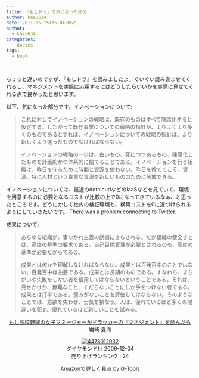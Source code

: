 ```yaml
---
title: 『もしドラ』で気になった部分
author: kazu634
date: 2011-05-15T15:04:05Z
author:
  - kazu634
categories:
  - Quotes
tags:
  - book

---
```

ちょっと遅いのですが、『もしドラ』を読みましたよ。ぐいぐい読み進ませてくれるし、マネジメントを実際に応用するにはどうしたらいいかを実際に見せてくれる点で良かったと思います。

以下、気になった部分です。イノベーションについて:

> これに対してイノベーションの戦略は、既存のものはすべて陳腐化すると仮定する。したがって既存事業についての戦略の指針が、よりよくより多くのものであるとすれば、イノベーションについての戦略の指針は、より新しくより違ったものでなければならない。
>
> イノベーションの戦略の一歩は、古いもの、死につつあるもの、陳腐化したものを計画的かつ体系的に捨てることである。イノベーションを行う組織は、昨日を守るために時間と資源を使わない。昨日を捨ててこそ、資源、特に人材という貴重な資源を新しいもののために解放できる。

イノベーションについては、最近のdotcloudなどのIaaSなどを見ていて、環境を用意するのに必要となるコストが比較の上で0になってきているなぁ、と思ったところです。どうにかして社内の検証環境も、構築コストを0に近づけられるようにしていきたいです。 There was a problem connecting to Twitter.

成果について:

> あらゆる組織が、事なかれ主義の誘惑にさらされる。だが組織の健全さとは、高度の基準の要求である。自己目標管理が必要とされるのも、高度の基準が必要だからである。
>
> 成果とは何かを理解しなければならない。成果とは百発百中のことではない。百発百中は曲芸である。成果とは長期のものである。すなわち、まちがいや失敗をしない者を信用してはならないということである。それは、見せかけか、無難なこと、くだらないことにしか手をつけない者である。成果とは打率である。弱みがないことを評価してはならない。そのようなことでは、意欲を失わせ、士気を損なう。人は、優れているほど多くの間違いを犯す。優れているほど新しいことを試みる。

<p style="text-align: center;">
<a href="http://www.amazon.co.jp/%E3%82%82%E3%81%97%E9%AB%98%E6%A0%A1%E9%87%8E%E7%90%83%E3%81%AE%E5%A5%B3%E5%AD%90%E3%83%9E%E3%83%8D%E3%83%BC%E3%82%B8%E3%83%A3%E3%83%BC%E3%81%8C%E3%83%89%E3%83%A9%E3%83%83%E3%82%AB%E3%83%BC%E3%81%AE%E3%80%8E%E3%83%9E%E3%83%8D%E3%82%B8%E3%83%A1%E3%83%B3%E3%83%88%E3%80%8F%E3%82%92%E8%AA%AD%E3%82%93%E3%81%A0%E3%82%89-%E5%B2%A9%E5%B4%8E-%E5%A4%8F%E6%B5%B7/dp/4478012032%3FSubscriptionId%3D15SMZCTB9V8NGR2TW082%26tag%3Dsimsnes-22%26linkCode%3Dxm2%26camp%3D2025%26creative%3D165953%26creativeASIN%3D4478012032" onclick="__gaTracker('send', 'event', 'outbound-article', 'http://www.amazon.co.jp/%E3%82%82%E3%81%97%E9%AB%98%E6%A0%A1%E9%87%8E%E7%90%83%E3%81%AE%E5%A5%B3%E5%AD%90%E3%83%9E%E3%83%8D%E3%83%BC%E3%82%B8%E3%83%A3%E3%83%BC%E3%81%8C%E3%83%89%E3%83%A9%E3%83%83%E3%82%AB%E3%83%BC%E3%81%AE%E3%80%8E%E3%83%9E%E3%83%8D%E3%82%B8%E3%83%A1%E3%83%B3%E3%83%88%E3%80%8F%E3%82%92%E8%AA%AD%E3%82%93%E3%81%A0%E3%82%89-%E5%B2%A9%E5%B4%8E-%E5%A4%8F%E6%B5%B7/dp/4478012032%3FSubscriptionId%3D15SMZCTB9V8NGR2TW082%26tag%3Dsimsnes-22%26linkCode%3Dxm2%26camp%3D2025%26creative%3D165953%26creativeASIN%3D4478012032', 'もし高校野球の女子マネージャーがドラッカーの『マネジメント』を読んだら');" target="_blank">もし高校野球の女子マネージャーがドラッカーの『マネジメント』を読んだら</a><img style="border: none;" src="http://www.assoc-amazon.jp/e/ir?t=simsnes-22&l=ur2&o=9" alt="" width="1" height="1" /><br /> 岩崎 夏海
</p>

<p style="text-align: center;">
<a href="http://www.amazon.co.jp/%E3%82%82%E3%81%97%E9%AB%98%E6%A0%A1%E9%87%8E%E7%90%83%E3%81%AE%E5%A5%B3%E5%AD%90%E3%83%9E%E3%83%8D%E3%83%BC%E3%82%B8%E3%83%A3%E3%83%BC%E3%81%8C%E3%83%89%E3%83%A9%E3%83%83%E3%82%AB%E3%83%BC%E3%81%AE%E3%80%8E%E3%83%9E%E3%83%8D%E3%82%B8%E3%83%A1%E3%83%B3%E3%83%88%E3%80%8F%E3%82%92%E8%AA%AD%E3%82%93%E3%81%A0%E3%82%89-%E5%B2%A9%E5%B4%8E-%E5%A4%8F%E6%B5%B7/dp/4478012032%3FSubscriptionId%3D15SMZCTB9V8NGR2TW082%26tag%3Dsimsnes-22%26linkCode%3Dxm2%26camp%3D2025%26creative%3D165953%26creativeASIN%3D4478012032" onclick="__gaTracker('send', 'event', 'outbound-article', 'http://www.amazon.co.jp/%E3%82%82%E3%81%97%E9%AB%98%E6%A0%A1%E9%87%8E%E7%90%83%E3%81%AE%E5%A5%B3%E5%AD%90%E3%83%9E%E3%83%8D%E3%83%BC%E3%82%B8%E3%83%A3%E3%83%BC%E3%81%8C%E3%83%89%E3%83%A9%E3%83%83%E3%82%AB%E3%83%BC%E3%81%AE%E3%80%8E%E3%83%9E%E3%83%8D%E3%82%B8%E3%83%A1%E3%83%B3%E3%83%88%E3%80%8F%E3%82%92%E8%AA%AD%E3%82%93%E3%81%A0%E3%82%89-%E5%B2%A9%E5%B4%8E-%E5%A4%8F%E6%B5%B7/dp/4478012032%3FSubscriptionId%3D15SMZCTB9V8NGR2TW082%26tag%3Dsimsnes-22%26linkCode%3Dxm2%26camp%3D2025%26creative%3D165953%26creativeASIN%3D4478012032', '');" target="_blank"><img src="https://images-na.ssl-images-amazon.com/images/I/51xgGdRt0QL._SL160_.jpg" border="0" alt="4478012032" /></a><br /> <span>ダイヤモンド社 2009-12-04<br /> 売り上げランキング : 24</span>
</p>

<p style="text-align: center;">
<span> </span>
</p>

<p style="text-align: center;">
<span><a href="http://www.amazon.co.jp/%E3%82%82%E3%81%97%E9%AB%98%E6%A0%A1%E9%87%8E%E7%90%83%E3%81%AE%E5%A5%B3%E5%AD%90%E3%83%9E%E3%83%8D%E3%83%BC%E3%82%B8%E3%83%A3%E3%83%BC%E3%81%8C%E3%83%89%E3%83%A9%E3%83%83%E3%82%AB%E3%83%BC%E3%81%AE%E3%80%8E%E3%83%9E%E3%83%8D%E3%82%B8%E3%83%A1%E3%83%B3%E3%83%88%E3%80%8F%E3%82%92%E8%AA%AD%E3%82%93%E3%81%A0%E3%82%89-%E5%B2%A9%E5%B4%8E-%E5%A4%8F%E6%B5%B7/dp/4478012032%3FSubscriptionId%3D15SMZCTB9V8NGR2TW082%26tag%3Dsimsnes-22%26linkCode%3Dxm2%26camp%3D2025%26creative%3D165953%26creativeASIN%3D4478012032" onclick="__gaTracker('send', 'event', 'outbound-article', 'http://www.amazon.co.jp/%E3%82%82%E3%81%97%E9%AB%98%E6%A0%A1%E9%87%8E%E7%90%83%E3%81%AE%E5%A5%B3%E5%AD%90%E3%83%9E%E3%83%8D%E3%83%BC%E3%82%B8%E3%83%A3%E3%83%BC%E3%81%8C%E3%83%89%E3%83%A9%E3%83%83%E3%82%AB%E3%83%BC%E3%81%AE%E3%80%8E%E3%83%9E%E3%83%8D%E3%82%B8%E3%83%A1%E3%83%B3%E3%83%88%E3%80%8F%E3%82%92%E8%AA%AD%E3%82%93%E3%81%A0%E3%82%89-%E5%B2%A9%E5%B4%8E-%E5%A4%8F%E6%B5%B7/dp/4478012032%3FSubscriptionId%3D15SMZCTB9V8NGR2TW082%26tag%3Dsimsnes-22%26linkCode%3Dxm2%26camp%3D2025%26creative%3D165953%26creativeASIN%3D4478012032', 'Amazonで詳しく見る');" target="_blank">Amazonで詳しく見る</a></span><span> by <a href="http://www.goodpic.com/mt/aws/index.html" onclick="__gaTracker('send', 'event', 'outbound-article', 'http://www.goodpic.com/mt/aws/index.html', 'G-Tools');">G-Tools</a></span>
</p>

